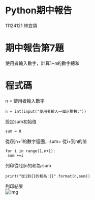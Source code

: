 # Python期中報告
11124121 林宜頌
# 期中報告第7題
使用者輸入數字，計算1~n的數字總和
# 程式碼
n = 使用者輸入數字  
```
n = int(input("使用者輸入一個正整數:"))
```

設定sum初始值  
```
sum = 0
```

從i到n+1的數字迴圈，sum= 從i+到n的值  
```
for i in range(1,n+1):
 sum +=i
```

列印從1到n的和為:sum  
```
print("從1到{}的和為:{}".format(n,sum))
```

列印結果  
![img](https://github.com/kurumicute/Ex-7-text/assets/90886946/eb129f9b-722f-4939-a057-7ab1ba96e619)
